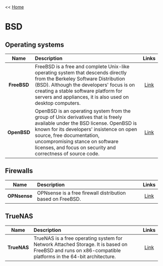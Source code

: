 << [Home](https://github.com/michel-abele/it-link-lists/blob/main/README.md)

# BSD

## Operating systems

| Name | Description | Links |
| :--: | :---------- | :---: |
| **FreeBSD** | FreeBSD is a free and complete Unix-like operating system that descends directly from the Berkeley Software Distribution (BSD). Although the developers' focus is on creating a stable software platform for servers and appliances, it is also used on desktop computers. | [Link](https://www.freebsd.org/) |
| **OpenBSD** | OpenBSD is an operating system from the group of Unix derivatives that is freely available under the BSD license. OpenBSD is known for its developers' insistence on open source, free documentation, uncompromising stance on software licenses, and focus on security and correctness of source code. | [Link](https://www.openbsd.org/) |

## Firewalls

| Name | Description | Links |
| :--: | :---------- | :---: |
| **OPNsense** | OPNsense is a free firewall distribution based on FreeBSD. | [Link](https://opnsense.org/) |

## TrueNAS

| Name | Description | Links |
| :--: | :---------- | :---: |
| **TrueNAS** | TrueNAS is a free operating system for Network Attached Storage. It is based on FreeBSD and runs on x86-compatible platforms in the 64-bit architecture. | [Link](https://www.truenas.com/) |
